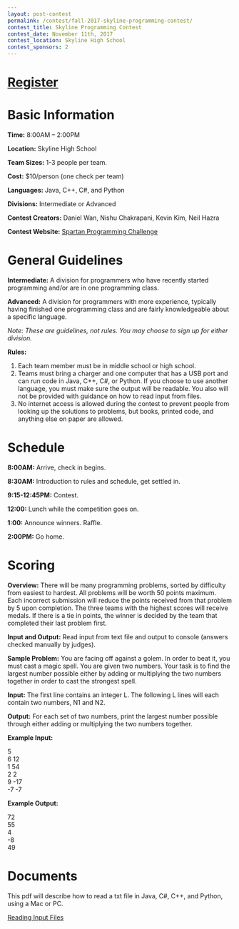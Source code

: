 ```yaml
---
layout: post-contest
permalink: /contest/fall-2017-skyline-programming-contest/
contest_title: Skyline Programming Contest
contest_date: November 11th, 2017
contest_location: Skyline High School
contest_sponsors: 2
---
```


# <a href="https://docs.google.com/forms/d/125Hvn5RtygcqFe7-SGpiYq3dgwE56jrDmdMMc0iZMp8/viewform?edit_requested=true">Register</a> #

# Basic Information #

**Time:** 8:00AM – 2:00PM

**Location:** Skyline High School

**Team Sizes:** 1-3 people per team. 

**Cost:** $10/person (one check per team)

**Languages:** Java, C++, C#, and Python

**Divisions:** Intermediate or Advanced

**Contest Creators:** Daniel Wan, Nishu Chakrapani, Kevin Kim, Neil Hazra

**Contest Website:** <a href="http://spartanprogrammingcompetition.weebly.com/">Spartan Programming Challenge</a>

# General Guidelines #

**Intermediate:**  A division for programmers who have recently started programming and/or are in one programming class.

**Advanced:**  A division for programmers with more experience, typically having finished one programming class and are fairly knowledgeable about a specific language.

_Note: These are guidelines, not rules. You may choose to sign up for either division._

**Rules:**

1. Each team member must be in middle school or high school.
2. Teams must bring a charger and one computer that has a USB port and can run code in Java, C++, C#, or Python. If you choose to use another language, you must make sure the output will be readable. You also will not be provided with guidance on how to read input from files. 
3. No internet access is allowed during the contest to prevent people from looking up the solutions to problems, but books, printed code, and anything else on paper are allowed.

# Schedule #

**8:00AM:** Arrive, check in begins.

**8:30AM:** Introduction to rules and schedule, get settled in.

**9:15-12:45PM:** Contest.

**12:00:** Lunch while the competition goes on.

**1:00:** Announce winners. Raffle.

**2:00PM:** Go home.

# Scoring #

**Overview:** There will be many programming problems, sorted by difficulty from easiest to hardest. All problems will be worth 50 points maximum. Each incorrect submission will reduce the points received from that problem by 5 upon completion. The three teams with the highest scores will receive medals. If there is a tie in points, the winner is decided by the team that completed their last problem first.

**Input and Output:** Read input from text file and output to console (answers checked manually by judges).

**Sample Problem:** You are facing off against a golem. In order to beat it, you must cast a magic spell. You are given two numbers. Your task is to find the largest number possible either by adding or multiplying the two numbers together in order to cast the strongest spell.

**Input:** The first line contains an integer L. The following L lines will each contain two numbers, N1 and N2.

**Output:** For each set of two numbers, print the largest number possible through either adding or multiplying the two numbers together.

**Example Input:**

5  
6 12  
1 54  
2 2  
9 -17  
-7 -7  

**Example Output:**

72  
55  
4  
-8  
49  

# Documents #

This pdf will describe how to read a txt file in Java, C#, C++, and Python, using a Mac or PC.

<a href="https://view.publitas.com/codemihs/reading-input-files/page/1">Reading Input Files</a>
